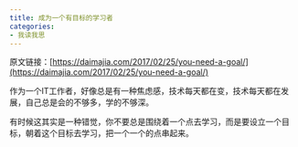```yaml
---
title: 成为一个有目标的学习者
categories:
- 我读我思
---
```


原文链接：[https://daimajia.com/2017/02/25/you-need-a-goal/](https://daimajia.com/2017/02/25/you-need-a-goal/)

作为一个IT工作者，好像总是有一种焦虑感，技术每天都在变，技术每天都在发展，自己总是会的不够多，学的不够深。

有时候这其实是一种错觉，你不要总是围绕着一个点去学习，而是要设立一个目标，朝着这个目标去学习，把一个一个的点串起来。
